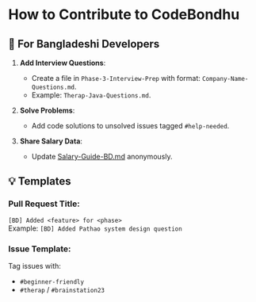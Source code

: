 # How to Contribute to CodeBondhu  

## 🚀 For Bangladeshi Developers  
1. **Add Interview Questions**:  
   - Create a file in `Phase-3-Interview-Prep` with format: `Company-Name-Questions.md`.  
   - Example: `Therap-Java-Questions.md`.  

2. **Solve Problems**:  
   - Add code solutions to unsolved issues tagged `#help-needed`.  

3. **Share Salary Data**:  
   - Update [Salary-Guide-BD.md](Resources/Salary-Guide-BD.md) anonymously.  

## 💡 Templates  
### Pull Request Title:  
`[BD] Added <feature> for <phase>`  
Example: `[BD] Added Pathao system design question`  

### Issue Template:  
Tag issues with:  
- `#beginner-friendly`  
- `#therap` / `#brainstation23`  